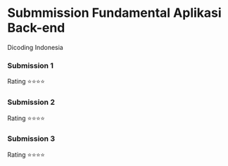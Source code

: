 # Submmission Fundamental Aplikasi Back-end
Dicoding Indonesia 

### Submission 1
Rating :star::star::star::star:

### Submission 2
Rating :star::star::star::star:

### Submission 3
Rating :star::star::star::star:
